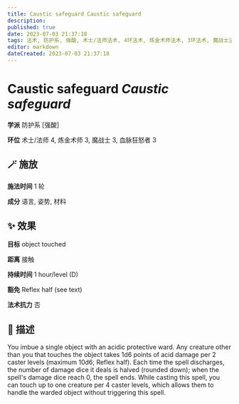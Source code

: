 ```yaml
---
title: Caustic safeguard Caustic safeguard
description: 
published: true
date: 2023-07-03 21:37:18
tags: 法术, 防护系, 强酸, 术士/法师法术, 4环法术, 炼金术师法术, 3环法术, 魔战士法术, 血脉狂怒者法术
editor: markdown
dateCreated: 2023-07-03 21:37:18
---
```


# **Caustic safeguard** *Caustic safeguard*

**学派** 防护系 \[强酸\] 

**环位** 术士/法师 4, 炼金术师 3, 魔战士 3, 血脉狂怒者 3

## 🪄 施放

**施法时间** 1 轮

**成分** 语言, 姿势, 材料

## ✨ 效果 

**目标** object touched 

**距离** 接触  

**持续时间** 1 hour/level (D) 

**豁免** Reflex half (see text)

**法术抗力** 否

## 📖 描述

You imbue a single object with an acidic protective ward. Any creature other than you that touches the object takes 1d6 points of acid damage per 2 caster levels (maximum 10d6; Reflex half). Each time the spell discharges, the number of damage dice it deals is halved (rounded down); when the spell's damage dice reach 0, the spell ends. While casting this spell, you can touch up to one creature per 4 caster levels, which allows them to handle the warded object without triggering this spell.
    
